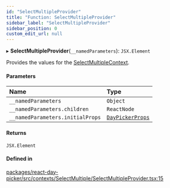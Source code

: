 ```yaml
---
id: "SelectMultipleProvider"
title: "Function: SelectMultipleProvider"
sidebar_label: "SelectMultipleProvider"
sidebar_position: 0
custom_edit_url: null
---
```


▸ **SelectMultipleProvider**(`__namedParameters`): `JSX.Element`

Provides the values for the [SelectMultipleContext](../variables/SelectMultipleContext).

#### Parameters

| Name | Type |
| :------ | :------ |
| `__namedParameters` | `Object` |
| `__namedParameters.children` | `ReactNode` |
| `__namedParameters.initialProps` | [`DayPickerProps`](../types/DayPickerProps) |

#### Returns

`JSX.Element`

#### Defined in

[packages/react-day-picker/src/contexts/SelectMultiple/SelectMultipleProvider.tsx:15](https://github.com/gpbl/react-day-picker/blob/6bc3b9d0/packages/react-day-picker/src/contexts/SelectMultiple/SelectMultipleProvider.tsx#L15)
